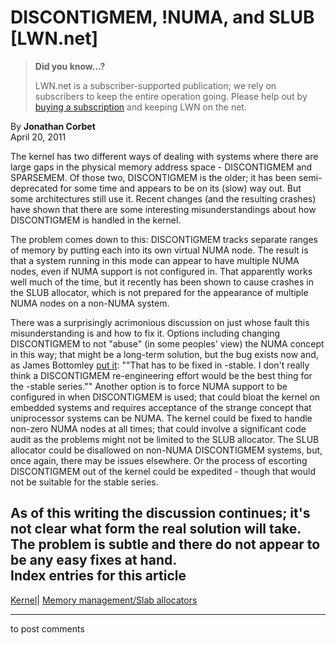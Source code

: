 # DISCONTIGMEM, !NUMA, and SLUB [LWN.net]

> **Did you know...?**
> 
> LWN.net is a subscriber-supported publication; we rely on subscribers to keep the entire operation going. Please help out by [buying a subscription](/Promo/nst-nag4/subscribe) and keeping LWN on the net. 

By **Jonathan Corbet**  
April 20, 2011 

The kernel has two different ways of dealing with systems where there are large gaps in the physical memory address space - DISCONTIGMEM and SPARSEMEM. Of those two, DISCONTIGMEM is the older; it has been semi-deprecated for some time and appears to be on its (slow) way out. But some architectures still use it. Recent changes (and the resulting crashes) have shown that there are some interesting misunderstandings about how DISCONTIGMEM is handled in the kernel. 

The problem comes down to this: DISCONTIGMEM tracks separate ranges of memory by putting each into its own virtual NUMA node. The result is that a system running in this mode can appear to have multiple NUMA nodes, even if NUMA support is not configured in. That apparently works well much of the time, but it recently has been shown to cause crashes in the SLUB allocator, which is not prepared for the appearance of multiple NUMA nodes on a non-NUMA system. 

There was a surprisingly acrimonious discussion on just whose fault this misunderstanding is and how to fix it. Options including changing DISCONTIGMEM to not "abuse" (in some peoples' view) the NUMA concept in this way; that might be a long-term solution, but the bug exists now and, as James Bottomley [put it](/Articles/439475/): ""That has to be fixed in -stable. I don't really think a DISCONTIGMEM re-engineering effort would be the best thing for the -stable series."" Another option is to force NUMA support to be configured in when DISCONTIGMEM is used; that could bloat the kernel on embedded systems and requires acceptance of the strange concept that uniprocessor systems can be NUMA. The kernel could be fixed to handle non-zero NUMA nodes at all times; that could involve a significant code audit as the problems might not be limited to the SLUB allocator. The SLUB allocator could be disallowed on non-NUMA DISCONTIGMEM systems, but, once again, there may be issues elsewhere. Or the process of escorting DISCONTIGMEM out of the kernel could be expedited \- though that would not be suitable for the stable series. 

As of this writing the discussion continues; it's not clear what form the real solution will take. The problem is subtle and there do not appear to be any easy fixes at hand.  
Index entries for this article  
---  
[Kernel](/Kernel/Index)| [Memory management/Slab allocators](/Kernel/Index#Memory_management-Slab_allocators)  
  


* * *

to post comments 
